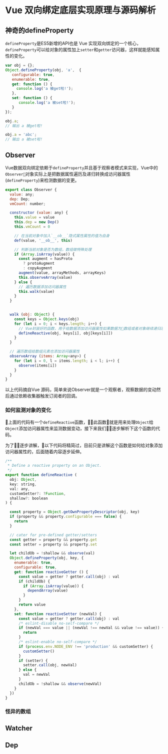 # Vue 双向绑定底层实现原理与源码解析

## 神奇的defineProperty

`defineProperty`是ES5新增的API也是 Vue 实现双向绑定的一个核心，`defineProperty`可以给对象的属性加上`setter`和`getter`访问器，这样就能感知属性的变化。
```js
var obj = {};
Object.defineProperty(obj, 'a',  {
   configurable: true,
   enumerable: true,
   get: function () {
     console.log('a 被get啦!');
   },
   set: function () {
      console.log('a 被set啦!');
   }
});

obj.a;
// 输出 a 被get啦!

obj.a = 'abc';
// 输出 a 被set啦!
```
## Observer
Vue数据双向绑定依赖于`defineProperty`并且基于观察者模式来实现，Vue中的`Observer`对象实际上是把数据属性遍历及递归转换成访问器属性(`defineProperty`)来检测数据的变更。

```js
export class Observer {
  value: any;
  dep: Dep;
  vmCount: number;

  constructor (value: any) {
    this.value = value
    this.dep = new Dep()
    this.vmCount = 0

    // 在当前对象中加入`__ob__`隐式属性属性的值为自身
    def(value, '__ob__', this)

    // 判断当前对象是否为数组，数组做特殊处理
    if (Array.isArray(value)) {
      const augment = hasProto
        ? protoAugment
        : copyAugment
      augment(value, arrayMethods, arrayKeys)
      this.observeArray(value)
    } else {
      // 遍历数据添加访问器属性
      this.walk(value)
    }
  }

  
  walk (obj: Object) {
    const keys = Object.keys(obj)
    for (let i = 0; i < keys.length; i++) {
      // Vue封装好的函数，用于给数据添加访问器属性如果数据为数组或者对象继续递归添加
      defineReactive(obj, keys[i], obj[keys[i]])
    }
  }

  // 遍历数组给数组元素也添加访问器属性
  observeArray (items: Array<any>) {
    for (let i = 0, l = items.length; i < l; i++) {
      observe(items[i])
    }
  }
}
```
以上代码摘自Vue 源码，简单来说Observer就是一个观察者，观察数据的变动然后通过依赖收集器触发订阅者的回调。

### 如何监测对象的变化
上面的代码有一个`defineReactive`函数，此函数就是用来处理`Object`给`Object`添加访问器属性来监测数据变动，接下来我们逐步解析下这个函数的代码。

为了逐步讲解，以下代码将精简过，目前只是讲解这个函数是如何给对象添加访问器属性的，后面随着内容逐步延伸。
```js
/**
 * Define a reactive property on an Object.
 */
export function defineReactive (
  obj: Object,
  key: string,
  val: any,
  customSetter?: ?Function,
  shallow?: boolean
) {

  const property = Object.getOwnPropertyDescriptor(obj, key)
  if (property && property.configurable === false) {
    return
  }

  // cater for pre-defined getter/setters
  const getter = property && property.get
  const setter = property && property.set

  let childOb = !shallow && observe(val)
  Object.defineProperty(obj, key, {
    enumerable: true,
    configurable: true,
    get: function reactiveGetter () {
      const value = getter ? getter.call(obj) : val
      if (childOb) {
        if (Array.isArray(value)) {
          dependArray(value)
        }
      }
      return value
    },
    set: function reactiveSetter (newVal) {
      const value = getter ? getter.call(obj) : val
      /* eslint-disable no-self-compare */
      if (newVal === value || (newVal !== newVal && value !== value)) {
        return
      }
      /* eslint-enable no-self-compare */
      if (process.env.NODE_ENV !== 'production' && customSetter) {
        customSetter()
      }
      if (setter) {
        setter.call(obj, newVal)
      } else {
        val = newVal
      }
      childOb = !shallow && observe(newVal)
    }
  })
}
```

### 怪异的数组

## Watcher

## Dep